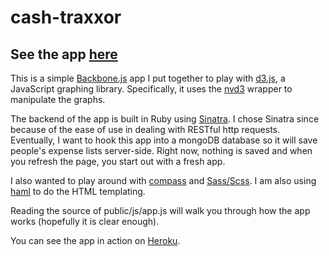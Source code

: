 cash-traxxor
============

See the app [here](http://cash-traxxor.herokuapp.com/)
----------

This is a simple [Backbone.js](http://backbonejs.org/) app I put together to play with [d3.js](http://d3js.org/), a JavaScript graphing library. Specifically, it uses the [nvd3](http://nvd3.org) wrapper to manipulate the graphs.

The backend of the app is built in Ruby using [Sinatra](http://www.sinatrarb.com/). I chose Sinatra since because of the ease of use in dealing with RESTful http requests. Eventually, I want to hook this app into a mongoDB database so it will save people's expense lists server-side. Right now, nothing is saved and when you refresh the page, you start out with a fresh app.

I also wanted to play around with [compass](http://compass-style.org) and [Sass/Scss](http://sass-lang.com/). I am also using [haml](http://haml.info/) to do the HTML templating.

Reading the source of public/js/app.js will walk you through how the app works (hopefully it is clear enough).

You can see the app in action on [Heroku](http://cash-traxxor.herokuapp.com/).


